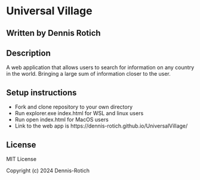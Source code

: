 # Universal Village

## Written by Dennis Rotich

## Description
A web application that allows users to search for information on any country in the world. Bringing a large sum of information closer to the user.

## Setup instructions
<ul>
    <li>Fork and clone repository to your own directory</li>
    <li>Run explorer.exe index.html for WSL and linux users</li>
    <li>Run open index.html for MacOS users</li>
    <li>Link to the web app is https://dennis-rotich.github.io/UniversalVillage/</li>
</ul>

## License
MIT License

Copyright (c) 2024 Dennis-Rotich